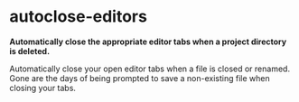 # autoclose-editors

**Automatically close the appropriate editor tabs when a project directory is deleted.**

Automatically close your open editor tabs when a file is closed or renamed. Gone are the days of being prompted to save a non-existing file when closing your tabs.
